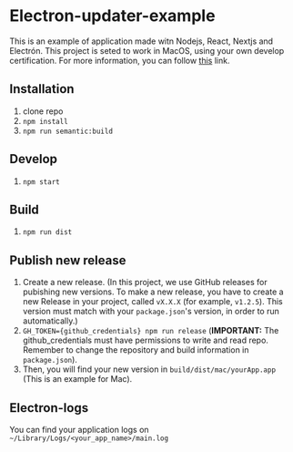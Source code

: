 # Electron-updater-example

This is an example of application made witn Nodejs, React, Nextjs and Electrón.
This project is seted to work in MacOS, using your own develop certification. For more information, you can follow [this](https://ioscodesigning.com/generating-code-signing-files/) link.


## Installation

1. clone repo
2. `npm install`
3. `npm run semantic:build`


## Develop
1. `npm start`


## Build
1. `npm run dist`

## Publish new release
1. Create a new release. 
(In this project, we use GitHub releases for pubishing new versions. To make a new release, you have to create a new Release in your project, called `vX.X.X` (for example, `v1.2.5`). This version must match with your `package.json`'s version, in order to run automatically.)
2. `GH_TOKEN={github_credentials} npm run release` (**IMPORTANT:** The github_credentials must have permissions to write and read repo. Remember to change the repository and build information in `package.json`).
3. Then, you will find your new version in `build/dist/mac/yourApp.app` (This is an example for Mac).

## Electron-logs
You can find your application logs on `~/Library/Logs/<your_app_name>/main.log`
